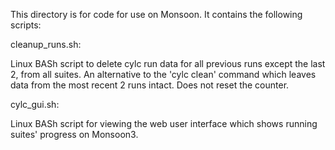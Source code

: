 This directory is for code for use on Monsoon.
It contains the following scripts:



cleanup\_runs.sh:

Linux BASh script to delete cylc run data for all previous runs except the last 2, from all suites. An alternative to the 'cylc clean' command which leaves data from the most recent 2 runs intact. Does not reset the counter.



cylc\_gui.sh:

Linux BASh script for viewing the web user interface which shows running suites' progress on Monsoon3.

